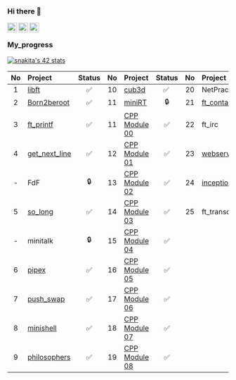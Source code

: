 ### Hi there 👋
<a href="https://t.me/f3_ilya">
  <img align="left" alt="Eric's Telegram" width="22px" src="https://cdn.jsdelivr.net/npm/simple-icons@v3/icons/telegram.svg" />
</a>
<a href="https://instagram.com/f3_ilya/">
  <img align="left" alt="Eric's Instagram" width="22px" src="https://cdn.jsdelivr.net/npm/simple-icons@v3/icons/instagram.svg" />
</a>
<a href="https://vk.com/f3_ilya/">
  <img align="left" alt="Eric's Instagram" width="22px" src="https://cdn.jsdelivr.net/npm/simple-icons@3.13.0/icons/vk.svg" />
</a>

<br />

 ### My_progress
 
<a href="https://github.com/JaeSeoKim/badge42"><img src="https://badge42.vercel.app/api/v2/cl35udrtm001609ibcpn6hsht/stats?cursusId=21&coalitionId=97" alt="snakita's 42 stats" /></a>

| No  | Project                                    | Status | No  | Project       | Status | No  | Project                        | Status |
| :-: | :----------------------------------------- | :----: | :-: | :------------ | :----: | :-: | :----------------------------- | :----: |
| 1   | [libft](../../../libft)                  | ✅     | 10  | [cub3d](../../../cub3D)         | ✅ ️    | 20  | NetPractice                    |  ✅     |
| 2   | [Born2beroot](../../../Born2beRoot)        | ✅     | 11  | [miniRT](../../../minirt)        | 🔒      | 21  | [ft_containers](../../../ft_containers)                  | ✅      |
| 3   | [ft_printf](../../../ft_printf)               | ✅     | 11  | [CPP Module 00](../../../cpp_modules/tree/main/module00) | ✅     | 22  | ft_irc                         | 🔒      |
| 4   | [get_next_line](../../../get_next_line)    | ✅     | 12  | [CPP Module 01](../../../cpp_modules/tree/main/module01) | ✅     | 23  | [webserv](../../../webserv)                        | ✅      |
| -   | FdF                                        | 🔒     | 13  | [CPP Module 02](../../../cpp_modules/tree/main/module02) | ✅     | 24  | [inception](../../../inception)                      | ✅      |
| 5   | [so_long](../../../so_long)                | ✅     | 14  | [CPP Module 03](../../../cpp_modules/tree/main/module03) | ✅     | 25  | ft_transcendence               | 🛠️      |
| -   | minitalk                                   | 🔒     | 15  | [CPP Module 04](../../../cpp_modules/tree/main/module04) | ✅     |     |                                |         |
| 6   | [pipex](../../../pipex)                    | ✅     | 16  | [CPP Module 05](../../../cpp_modules/tree/main/module05) | ✅     |     |                                |         |
| 7   | [push_swap](../../../push_swap)            | ✅     | 17  | [CPP Module 06](../../../cpp_modules/tree/main/module06) | ✅     |     |                                |         |
| 8   | [minishell](../../../minishell)            | ✅     | 18  | [CPP Module 07](../../../cpp_modules/tree/main/module07) | ✅     |     |                                |         |
| 9   | [philosophers](../../../philosophers)      | ✅     | 19  | [CPP Module 08](../../../cpp_modules/tree/main/module08) | ✅     |     |

<!--
**f3ilya/f3ilya** is a ✨ _special_ ✨ repository because its `README.md` (this file) appears on your GitHub profile.

Here are some ideas to get you started:

- 🔭 I’m currently working on ...
- 🌱 I’m currently learning ...
- 👯 I’m looking to collaborate on ...
- 🤔 I’m looking for help with ...
- 💬 Ask me about ...
- 📫 How to reach me: ...
- 😄 Pronouns: ...
- ⚡ Fun fact: ...
-->
